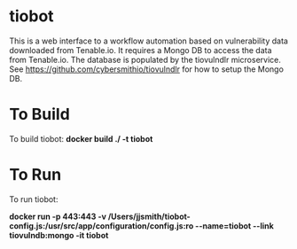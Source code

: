 # tiobot
This is a web interface to a workflow automation based on vulnerability data downloaded from Tenable.io.
It requires a Mongo DB to access the data from Tenable.io.  The database is populated by the tiovulndlr microservice.
See https://github.com/cybersmithio/tiovulndlr for how to setup the Mongo DB.

# To Build
To build tiobot: **docker build ./ -t tiobot**

# To Run
To run tiobot: 

**docker run -p 443:443 -v /Users/jjsmith/tiobot-config.js:/usr/src/app/configuration/config.js:ro  --name=tiobot --link tiovulndb:mongo -it tiobot**


